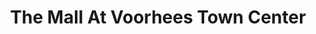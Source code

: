 ---
title: "The Mall At Voorhees Town Center"
url: /voorhees/the-mall-at-voorhees-town-center/
shop: Einkaufszentrum
---